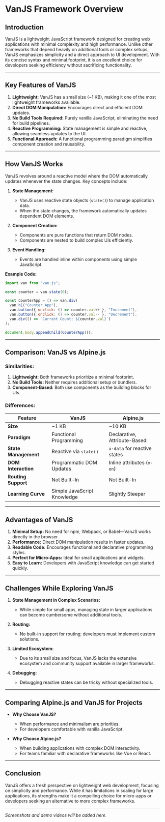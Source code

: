 # VanJS Framework Overview

## Introduction
VanJS is a lightweight JavaScript framework designed for creating web applications with minimal complexity and high performance. Unlike other frameworks that depend heavily on additional tools or complex setups, VanJS emphasizes simplicity and a direct approach to UI development. With its concise syntax and minimal footprint, it is an excellent choice for developers seeking efficiency without sacrificing functionality.

---

## Key Features of VanJS

1. **Lightweight:** VanJS has a small size (~1 KB), making it one of the most lightweight frameworks available.
2. **Direct DOM Manipulation:** Encourages direct and efficient DOM updates.
3. **No Build Tools Required:** Purely vanilla JavaScript, eliminating the need for build pipelines.
4. **Reactive Programming:** State management is simple and reactive, allowing seamless updates to the UI.
5. **Functional Approach:** A functional programming paradigm simplifies component creation and reusability.

---

## How VanJS Works

VanJS revolves around a reactive model where the DOM automatically updates whenever the state changes. Key concepts include:

1. **State Management:**
   - VanJS uses reactive state objects (`state()`) to manage application data.
   - When the state changes, the framework automatically updates dependent DOM elements.

2. **Component Creation:**
   - Components are pure functions that return DOM nodes.
   - Components are nested to build complex UIs efficiently.

3. **Event Handling:**
   - Events are handled inline within components using simple JavaScript.

**Example Code:**
```javascript
import van from "van.js";

const counter = van.state(0);

const CounterApp = () => van.div(
  van.h1("Counter App"),
  van.button({ onclick: () => counter.val++ }, "Increment"),
  van.button({ onclick: () => counter.val-- }, "Decrement"),
  van.div(() => `Current Count: ${counter.val}`)
);

document.body.appendChild(CounterApp());
```

---

## Comparison: VanJS vs Alpine.js

### Similarities:
1. **Lightweight:** Both frameworks prioritize a minimal footprint.
2. **No Build Tools:** Neither requires additional setup or bundlers.
3. **Component-Based:** Both use components as the building blocks for UIs.

### Differences:
| Feature                  | VanJS                         | Alpine.js                     |
|--------------------------|-------------------------------|--------------------------------|
| **Size**                 | ~1 KB                        | ~10 KB                        |
| **Paradigm**             | Functional Programming       | Declarative, Attribute-Based  |
| **State Management**     | Reactive via `state()`       | `x-data` for reactive states  |
| **DOM Interaction**      | Programmatic DOM Updates     | Inline attributes (`x-on`)    |
| **Routing Support**      | Not Built-In                 | Not Built-In                  |
| **Learning Curve**       | Simple JavaScript Knowledge  | Slightly Steeper              |

---

## Advantages of VanJS

1. **Minimal Setup:** No need for npm, Webpack, or Babel—VanJS works directly in the browser.
2. **Performance:** Direct DOM manipulation results in faster updates.
3. **Readable Code:** Encourages functional and declarative programming styles.
4. **Perfect for Micro-Apps:** Ideal for small applications and widgets.
5. **Easy to Learn:** Developers with JavaScript knowledge can get started quickly.

---

## Challenges While Exploring VanJS

1. **State Management in Complex Scenarios:**
   - While simple for small apps, managing state in larger applications can become cumbersome without additional tools.

2. **Routing:**
   - No built-in support for routing; developers must implement custom solutions.

3. **Limited Ecosystem:**
   - Due to its small size and focus, VanJS lacks the extensive ecosystem and community support available in larger frameworks.

4. **Debugging:**
   - Debugging reactive states can be tricky without specialized tools.

---

## Comparing Alpine.js and VanJS for Projects

- **Why Choose VanJS?**
  - When performance and minimalism are priorities.
  - For developers comfortable with vanilla JavaScript.

- **Why Choose Alpine.js?**
  - When building applications with complex DOM interactivity.
  - For teams familiar with declarative frameworks like Vue or React.

---

## Conclusion
VanJS offers a fresh perspective on lightweight web development, focusing on simplicity and performance. While it has limitations in scaling for large applications, its strengths make it a compelling choice for micro-apps or developers seeking an alternative to more complex frameworks.

---

*Screenshots and demo videos will be added here.*

